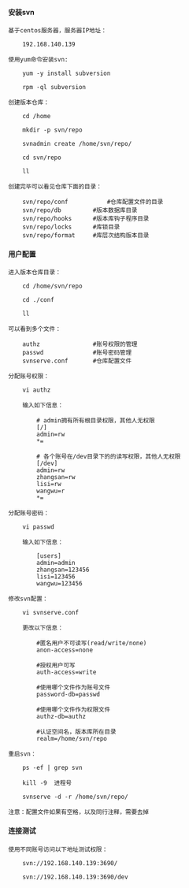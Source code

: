 
#### 安装svn

	基于centos服务器，服务器IP地址：
	
		192.168.140.139
	
	使用yum命令安装svn:
	
		yum -y install subversion
		
		rpm -ql subversion
	
	创建版本仓库：
	
		cd /home
		
		mkdir -p svn/repo
		
		svnadmin create /home/svn/repo/
		
		cd svn/repo
		
		ll
		
	创建完毕可以看见仓库下面的目录：
	
		svn/repo/conf			#仓库配置文件的目录
		svn/repo/db			#版本数据库目录
		svn/repo/hooks		#版本库钩子程序目录
		svn/repo/locks		#库锁目录
		svn/repo/format		#库层次结构版本目录

#### 用户配置

	进入版本仓库目录：
	
		cd /home/svn/repo
		
		cd ./conf
		
		ll
		
	可以看到多个文件：
		
		authz				#账号权限的管理
		passwd				#账号密码管理
		svnserve.conf		#仓库配置文件
	
	分配账号权限：
	
		vi authz
		
		输入如下信息：
			
			# admin拥有所有根目录权限，其他人无权限
			[/]
			admin=rw
			*=
			
			# 各个账号在/dev目录下的的读写权限，其他人无权限
			[/dev]
			admin=rw
			zhangsan=rw
			lisi=rw
			wangwu=r
			*=
	
	分配账号密码：
	
		vi passwd
		
		输入如下信息：
		
			[users]
			admin=admin
			zhangsan=123456
			lisi=123456
			wangwu=123456
	
	修改svn配置：
	
		vi svnserve.conf
		
		更改以下信息：
		
			#匿名用户不可读写(read/write/none)
			anon-access=none
			
			#授权用户可写 
			auth-access=write
			
			#使用哪个文件作为账号文件 
			password-db=passwd
			
			#使用哪个文件作为权限文件 
			authz-db=authz
			
		 	#认证空间名，版本库所在目录
			realm=/home/svn/repo
		
	重启svn：
	
		ps -ef | grep svn
		
		kill -9  进程号
		
		svnserve -d -r /home/svn/repo/
		
	注意：配置文件如果有空格，以及同行注释，需要去掉

#### 连接测试

	使用不同账号访问以下地址测试权限：
	
		svn://192.168.140.139:3690/
		
		svn://192.168.140.139:3690/dev
	

